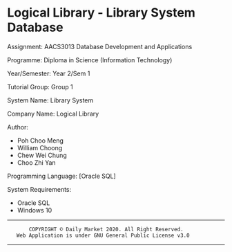 # Logical Library - Library System Database

Assignment: AACS3013 Database Development and Applications

Programme: Diploma in Science (Information Technology) 

Year/Semester: Year 2/Sem 1

Tutorial Group: Group 1

System Name: Library System

Company Name: Logical Library

Author:
 - Poh Choo Meng
 - William Choong
 - Chew Wei Chung
 - Choo Zhi Yan

Programming Language:
[Oracle SQL]

System Requirements:
  - Oracle SQL
  - Windows 10

************************************************************************
           COPYRIGHT © Daily Market 2020. All Right Reserved.
       Web Application is under GNU General Public License v3.0
************************************************************************
